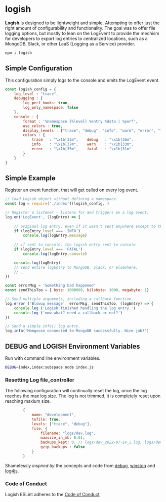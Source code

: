# logish

**Logish** is designed to be lightweight and simple. Attempting to offer just the right amount of configurability
and functionality. The goal was to offer file logging options, but mostly to lean on the LogEvent to provide
the mechism for developers to export log entries to centralized locations, such as a MongoDB, Slack, or
other LaaS (Logging as a Service) provider.

```bash
npm i logish
```
## Simple Configuration
This configuration simply logs to the console and emits the LogEvent event.

```javascript
const logish_config = {
    log_level : "trace",
    debugging : {
        log_perf_hooks: true,
        log_only_namespace: false
    },
    console : {
        format : '%namespace [%level] %entry %data | %perf',
        use_colors : true,
        display_levels : ["trace", "debug", "info", "warn", "error", "fatal"],
        colors : {
            trace   : "\x1b[32m",    debug   : "\x1b[36m",
            info    : "\x1b[37m",    warn    : "\x1b[33m",
            error   : "\x1b[35m",    fatal   : "\x1b[31m"
        }
    }  
}
```
## Simple Example

Register an event function, that will get called on every log event. 

```javascript
// load Logish object without defining a namespace.
const log = require('./index')(logish_config, ) 

// Register a listener - listens for and triggers on a log event.
log.on('LogEvent', (logEntry) => {
    
    // original log entry, even if it wasn't sent anywhere except to the LogEvent
    if (logEntry.level === 'INFO') 
        console.log(logEntry.message) 
        
    // if sent to console, the logish entry sent to console
    if (logEntry.level === 'FATAL') 
        console.log(logEntry.console)   

    console.log(logEntry)
    // send entire logEntry to MongoDB, Slack, or elsewhere.
    // ...
})

const errorMsg = 'Something bad happened'
const sendThisToo = { byte: 1000000, kilobyte: 1000, megabyte: 1}

// Send multiple arguments, including a callback function.
log.error ('Blowup message', errorMsg, sendThisToo, (logEntry) => {
    console.log ('Logish finished handling the log entry.')
    console.log ('now what? need a callback or not?')
})

// Send a simple info() log entry.
log.info('Mongoose connected to MongoDB successfully. Nice job!')
```

## DEBUG and LOGISH Environment Variables
Run with command line environment variables.
```bash
DEBUG=index,index:subspace node index.js
```

### Resetting Log file_controller
The following configuration will continually reset the log, once the log
reaches the max log size. The log is not trimmed, it is completely reset
upon reaching maxium size.
```javascript
        {
            name: "development",
            tofile: true,
            levels: ["trace", "debug"],
            file: {
                filename: "logs/dev.log",   
                maxsize_in_mb: 0.01,
                backups_kept: 0, // logs/dev_2022-07-14_1.log, logs/dev_2022-07-14_2.log
                gzip_backups : false
            }
        }
```


Shamelessly *inspired by* the concepts and code from [debug](https://www.npmjs.com/package/debug), [winston](https://www.npmjs.com/package/winston) and [log4js](https://www.npmjs.com/package/log4js).

### Code of Conduct

Logish ESLint adheres to the [Code of Conduct](https://github.com/openjs-foundation/cross-project-council/blob/main/CODE_OF_CONDUCT.md)
